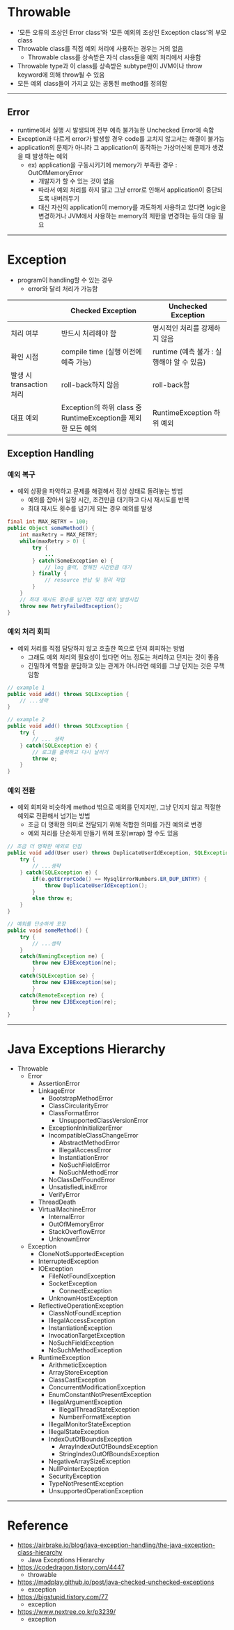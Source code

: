 # Throwable

- '모든 오류의 조상인 Error class'와 '모든 예외의 조상인 Exception class'의 부모 class
- Throwable class를 직접 예외 처리에 사용하는 경우는 거의 없음
    - Throwable class를 상속받은 자식 class들을 예외 처리에서 사용함
- Throwable type과 이 class를 상속받은 subtype만이 JVM이나 throw keyword에 의해 throw될 수 있음
- 모든 예외 class들이 가지고 있는 공통된 method를 정의함

---

## Error

- runtime에서 실행 시 발생되며 전부 예측 불가능한 Unchecked Error에 속함
- Exception과 다르게 error가 발생할 경우 code를 고치지 않고서는 해결이 불가능
- application의 문제가 아니라 그 application이 동작하는 가상머신에 문제가 생겼을 때 발생하는 예외
    - ex) application을 구동시키기에 memory가 부족한 경우 : OutOfMemoryError
        - 개발자가 할 수 있는 것이 없음
        - 따라서 예외 처리를 하지 말고 그냥 error로 인해서 application이 중단되도록 내버려두기
        - 대신 자신의 application이 memory를 과도하게 사용하고 있다면 logic을 변경하거나 JVM에서 사용하는 memory의 제한을 변경하는 등의 대응 필요

---

# Exception

- program이 handling할 수 있는 경우
    - error와 달리 처리가 가능함

||Checked Exception|Unchecked Exception|
|-|-|-|
|처리 여부|반드시 처리해야 함|명시적인 처리를 강제하지 않음|
|확인 시점|compile time (실행 이전에 예측 가능)|runtime (예측 불가 : 실행해야 알 수 있음)|
|발생 시 transaction 처리|roll-back하지 않음|roll-back함|
|대표 예외|Exception의 하위 class 중 RuntimeException을 제외한 모든 예외|RuntimeException 하위 예외|

## Exception Handling

### 예외 복구

- 예외 상황을 파악하고 문제를 해결해서 정상 상태로 돌려놓는 방법
    - 예외를 잡아서 일정 시간, 조건만큼 대기하고 다시 재시도를 반복
    - 최대 재시도 횟수를 넘기게 되는 경우 예외를 발생
```java
final int MAX_RETRY = 100;
public Object someMethod() {
    int maxRetry = MAX_RETRY;
    while(maxRetry > 0) {
        try {
            ...
        } catch(SomeException e) {
            // log 출력, 정해진 시간만큼 대기
        } finally {
            // resource 반납 및 정리 작업
        }
    }
    // 최대 재시도 횟수를 넘기면 직접 예외 발생시킴
    throw new RetryFailedException();
}
```

### 예외 처리 회피

- 예외 처리를 직접 담당하지 않고 호출한 쪽으로 던져 회피하는 방법
    - 그래도 예외 처리의 필요성이 있다면 어느 정도는 처리하고 던지는 것이 좋음
    - 긴밀하게 역할을 분담하고 있는 관계가 아니라면 예외를 그냥 던지는 것은 무책임함
```java
// example 1
public void add() throws SQLException {
    // ...생략
}

// example 2 
public void add() throws SQLException {
    try {
        // ... 생략
    } catch(SQLException e) {
        // 로그를 출력하고 다시 날리기
        throw e;
    }
}
```

### 예외 전환

- 예외 회피와 비슷하게 method 밖으로 예외를 던지지만, 그냥 던지지 않고 적절한 예외로 전환해서 넘기는 방법
    - 조금 더 명확한 의미로 전달되기 위해 적합한 의미를 가진 예외로 변경
    - 예외 처리를 단순하게 만들기 위해 포장(wrap) 할 수도 있음
```java
// 조금 더 명확한 예외로 던짐
public void add(User user) throws DuplicateUserIdException, SQLException {
    try {
        // ...생략
    } catch(SQLException e) {
        if(e.getErrorCode() == MysqlErrorNumbers.ER_DUP_ENTRY) {
            throw DuplicateUserIdException();
        }
        else throw e;
    }
}

// 예외를 단순하게 포장
public void someMethod() {
    try {
        // ...생략
    }
    catch(NamingException ne) {
        throw new EJBException(ne);
        }
    catch(SQLException se) {
        throw new EJBException(se);
        }
    catch(RemoteException re) {
        throw new EJBException(re);
        }
}
```

---

# Java Exceptions Hierarchy

- Throwable
    - Error
        - AssertionError
        - LinkageError
            - BootstrapMethodError
            - ClassCircularityError
            - ClassFormatError
                - UnsupportedClassVersionError
            - ExceptionInInitializerError
            - IncompatibleClassChangeError
                - AbstractMethodError
                - IllegalAccessError
                - InstantiationError
                - NoSuchFieldError
                - NoSuchMethodError
            - NoClassDefFoundError
            - UnsatisfiedLinkError
            - VerifyError
        - ThreadDeath
        - VirtualMachineError
            - InternalError
            - OutOfMemoryError
            - StackOverflowError
            - UnknownError
    - Exception
        - CloneNotSupportedException
        - InterruptedException
        - IOException
            - FileNotFoundException
            - SocketException
                - ConnectException
            - UnknownHostException
        - ReflectiveOperationException
            - ClassNotFoundException
            - IllegalAccessException
            - InstantiationException
            - InvocationTargetException
            - NoSuchFieldException
            - NoSuchMethodException
        - RuntimeException
            - ArithmeticException
            - ArrayStoreException
            - ClassCastException
            - ConcurrentModificationException
            - EnumConstantNotPresentException
            - IllegalArgumentException
                - IllegalThreadStateException
                - NumberFormatException
            - IllegalMonitorStateException
            - IllegalStateException
            - IndexOutOfBoundsException
                - ArrayIndexOutOfBoundsException
                - StringIndexOutOfBoundsException
            - NegativeArraySizeException
            - NullPointerException
            - SecurityException
            - TypeNotPresentException
            - UnsupportedOperationException

---

# Reference

- https://airbrake.io/blog/java-exception-handling/the-java-exception-class-hierarchy
    - Java Exceptions Hierarchy
- https://codedragon.tistory.com/4447
    - throwable
- https://madplay.github.io/post/java-checked-unchecked-exceptions
    - exception
- https://bigstupid.tistory.com/77
    - exception
- https://www.nextree.co.kr/p3239/
    - exception